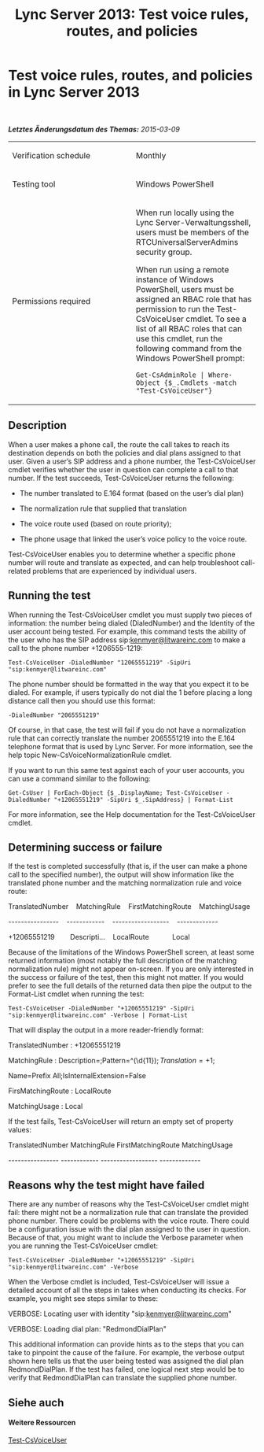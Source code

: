 ﻿---
title: 'Lync Server 2013: Test voice rules, routes, and policies'
TOCTitle: Test voice rules, routes, and policies
ms:assetid: ebb9c3fa-6950-4311-87ca-e1ecd9280a43
ms:mtpsurl: https://technet.microsoft.com/de-de/library/Dn725213(v=OCS.15)
ms:contentKeyID: 62336016
ms.date: 05/19/2016
mtps_version: v=OCS.15
ms.translationtype: HT
---

# Test voice rules, routes, and policies in Lync Server 2013

 

_**Letztes Änderungsdatum des Themas:** 2015-03-09_


<table>
<colgroup>
<col style="width: 50%" />
<col style="width: 50%" />
</colgroup>
<tbody>
<tr class="odd">
<td><p>Verification schedule</p></td>
<td><p>Monthly</p></td>
</tr>
<tr class="even">
<td><p>Testing tool</p></td>
<td><p>Windows PowerShell</p></td>
</tr>
<tr class="odd">
<td><p>Permissions required</p></td>
<td><p>When run locally using the Lync Server-Verwaltungsshell, users must be members of the RTCUniversalServerAdmins security group.</p>
<p>When run using a remote instance of Windows PowerShell, users must be assigned an RBAC role that has permission to run the Test-CsVoiceUser cmdlet. To see a list of all RBAC roles that can use this cmdlet, run the following command from the Windows PowerShell prompt:</p>
<p><code>Get-CsAdminRole | Where-Object {$_.Cmdlets -match &quot;Test-CsVoiceUser&quot;}</code></p></td>
</tr>
</tbody>
</table>


## Description

When a user makes a phone call, the route the call takes to reach its destination depends on both the policies and dial plans assigned to that user. Given a user’s SIP address and a phone number, the Test-CsVoiceUser cmdlet verifies whether the user in question can complete a call to that number. If the test succeeds, Test-CsVoiceUser returns the following:

  - The number translated to E.164 format (based on the user’s dial plan)

  - The normalization rule that supplied that translation

  - The voice route used (based on route priority);

  - The phone usage that linked the user’s voice policy to the voice route.

Test-CsVoiceUser enables you to determine whether a specific phone number will route and translate as expected, and can help troubleshoot call-related problems that are experienced by individual users.

## Running the test

When running the Test-CsVoiceUser cmdlet you must supply two pieces of information: the number being dialed (DialedNumber) and the Identity of the user account being tested. For example, this command tests the ability of the user who has the SIP address sip:kenmyer@litwareinc.com to make a call to the phone number +1206555-1219:

`Test-CsVoiceUser -DialedNumber "12065551219" -SipUri "sip:kenmyer@litwareinc.com"`

The phone number should be formatted in the way that you expect it to be dialed. For example, if users typically do not dial the 1 before placing a long distance call then you should use this format:

`-DialedNumber "2065551219"`

Of course, in that case, the test will fail if you do not have a normalization rule that can correctly translate the number 2065551219 into the E.164 telephone format that is used by Lync Server. For more information, see the help topic New-CsVoiceNormalizationRule cmdlet.

If you want to run this same test against each of your user accounts, you can use a command similar to the following:

`Get-CsUser | ForEach-Object {$_.DisplayName; Test-CsVoiceUser -DialedNumber "+12065551219" -SipUri $_.SipAddress} | Format-List`

For more information, see the Help documentation for the Test-CsVoiceUser cmdlet.

## Determining success or failure

If the test is completed successfully (that is, if the user can make a phone call to the specified number), the output will show information like the translated phone number and the matching normalization rule and voice route:

TranslatedNumber    MatchingRule    FirstMatchingRoute    MatchingUsage

\----------------    ------------    ------------------    -------------

\+12065551219        Descripti...    LocalRoute            Local

Because of the limitations of the Windows PowerShell screen, at least some returned information (most notably the full description of the matching normalization rule) might not appear on-screen. If you are only interested in the success or failure of the test, then this might not matter. If you would prefer to see the full details of the returned data then pipe the output to the Format-List cmdlet when running the test:

`Test-CsVoiceUser -DialedNumber "+12065551219" -SipUri "sip:kenmyer@litwareinc.com" -Verbose | Format-List`

That will display the output in a more reader-friendly format:

TranslatedNumber : +12065551219

MatchingRule : Description=;Pattern=^(\\d{11})$;Translation=+$1;

Name=Prefix All;IsInternalExtension=False

FirsMatchingRoute : LocalRoute

MatchingUsage : Local

If the test fails, Test-CsVoiceUser will return an empty set of property values:

TranslatedNumber MatchingRule FirstMatchingRoute MatchingUsage

\---------------- ------------ ------------------ -------------

## Reasons why the test might have failed

There are any number of reasons why the Test-CsVoiceUser cmdlet might fail: there might not be a normalization rule that can translate the provided phone number. There could be problems with the voice route. There could be a configuration issue with the dial plan assigned to the user in question. Because of that, you might want to include the Verbose parameter when you are running the Test-CsVoiceUser cmdlet:

`Test-CsVoiceUser -DialedNumber "+12065551219" -SipUri "sip:kenmyer@litwareinc.com" -Verbose`

When the Verbose cmdlet is included, Test-CsVoiceUser will issue a detailed account of all the steps in takes when conducting its checks. For example, you might see steps similar to these: 

VERBOSE: Locating user with identity "sip:kenmyer@litwareinc.com"

VERBOSE: Loading dial plan: "RedmondDialPlan"

This additional information can provide hints as to the steps that you can take to pinpoint the cause of the failure. For example, the verbose output shown here tells us that the user being tested was assigned the dial plan RedmondDialPlan. If the test has failed, one logical next step would be to verify that RedmondDialPlan can translate the supplied phone number.

## Siehe auch

#### Weitere Ressourcen

[Test-CsVoiceUser](https://docs.microsoft.com/en-us/powershell/module/skype/Test-CsVoiceUser)

